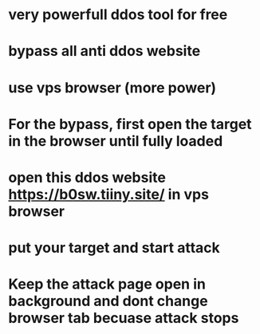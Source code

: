 # very powerfull ddos tool for free
# bypass all anti ddos website
# use vps browser (more power)
# For the bypass, first open the target in the browser until fully loaded
# open this ddos website https://b0sw.tiiny.site/ in vps browser
# put your target and start attack
# Keep the attack page open in background and dont change browser tab becuase attack stops

